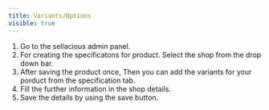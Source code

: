 ```yaml
---
title: Variants/Options
visible: true
---
```


1. Go to the sellacious admin panel.
2. For creating the specificatons for product. Select the shop from the drop down bar.
3. After saving the product once, Then you can add the variants for your porduct from the specification tab.
4. Fill the further information in the shop details.
5. Save the details by using the save button.
